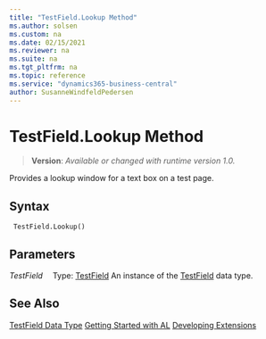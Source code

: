 ```yaml
---
title: "TestField.Lookup Method"
ms.author: solsen
ms.custom: na
ms.date: 02/15/2021
ms.reviewer: na
ms.suite: na
ms.tgt_pltfrm: na
ms.topic: reference
ms.service: "dynamics365-business-central"
author: SusanneWindfeldPedersen
---
```

[//]: # (START>DO_NOT_EDIT)
[//]: # (IMPORTANT:Do not edit any of the content between here and the END>DO_NOT_EDIT.)
[//]: # (Any modifications should be made in the .xml files in the ModernDev repo.)
# TestField.Lookup Method
> **Version**: _Available or changed with runtime version 1.0._

Provides a lookup window for a text box on a test page.


## Syntax
```
 TestField.Lookup()
```

## Parameters
*TestField*
&emsp;Type: [TestField](testfield-data-type.md)
An instance of the [TestField](testfield-data-type.md) data type.


[//]: # (IMPORTANT: END>DO_NOT_EDIT)
## See Also
[TestField Data Type](testfield-data-type.md)
[Getting Started with AL](../../devenv-get-started.md)
[Developing Extensions](../devenv-dev-overview.md)